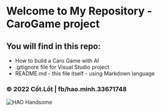 # Welcome to My Repository - CaroGame project

## You will find in this repo:

* How to build a Caro Game with AI
* .gitignore file for Visual Studio project
* README.md - this file itself - using Markdown language

### © 2022 Cốt.Lốt | fb/hao.minh.33671748
![HAO Handsome](https://scontent.fdad3-1.fna.fbcdn.net/v/t39.30808-6/240604887_1301490673635182_3914836670060717427_n.jpg?_nc_cat=103&ccb=1-5&_nc_sid=174925&_nc_ohc=fanel_knpL8AX_utfiV&_nc_ht=scontent.fdad3-1.fna&oh=00_AT-wY8ZA5o_xQ9uaYQuCulyvXISL49Hvg3i1TIXz7cTXeA&oe=61FD649A)